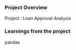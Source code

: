 ### Project Overview

 Project : Loan Approval Analysis


### Learnings from the project

 pandas



